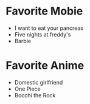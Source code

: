 # Favorite Mobie
- I want to eat your pancreas
- Five nights at freddy's
- Barbie
# Favorite Anime
- Domestic girlfriend
- One Piece
- Bocchi the Rock
